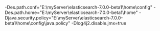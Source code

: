 -Des.path.conf="E:\myServer\elasticsearch-7.0.0-beta1\home\config"
-Des.path.home="E:\myServer\elasticsearch-7.0.0-beta1\home"
-Djava.security.policy="E:\myServer\elasticsearch-7.0.0-beta1\home\config\java.policy"
-Dlog4j2.disable.jmx=true